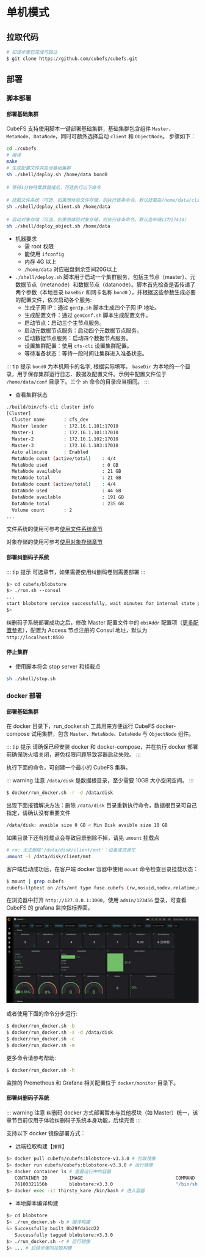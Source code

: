 # 单机模式

## 拉取代码
``` bash
# 如该步骤已完成可跳过
$ git clone https://github.com/cubefs/cubefs.git
```
## 部署

### 脚本部署

#### 部署基础集群
CubeFS 支持使用脚本一键部署基础集群，基础集群包含组件 `Master`、`MetaNode`、`DataNode`，同时可额外选择启动 `client` 和 `ObjectNode`。 步骤如下：
```bash
cd ./cubefs
# 编译
make
# 生成配置文件并启动基础集群
sh ./shell/deploy.sh /home/data bond0

# 等待1分钟待集群就绪后，可选执行以下命令

# 挂载文件系统（可选，如果想体验文件存储，则执行该条命令。默认挂载在/home/data/client/mnt，默认创建卷名为 ltptest ）
sh ./shell/deploy_client.sh /home/data

# 启动对象存储（可选，如果想体验对象存储，则执行该条命令。默认监听端口为17410）
sh ./shell/deploy_object.sh /home/data
```

+ 机器要求
  + 需 root 权限
  + 能使用 `ifconfig`
  + 内存 4G 以上
  + `/home/data` 对应磁盘剩余空间20G以上
+ `./shell/deploy.sh` 脚本用于启动一个集群服务，包括主节点（master）、元数据节点（metanode）和数据节点（datanode）。脚本首先检查是否传递了两个参数（本地目录 `baseDir` 和网卡名称 `bond0` ），并根据这些参数生成必要的配置文件，依次启动各个服务:
  + 生成子网 IP：通过 `genIp.sh` 脚本生成四个子网 IP 地址。
  + 生成配置文件：通过 `genConf.sh` 脚本生成配置文件。
  + 启动节点：启动三个主节点服务。
  + 启动元数据节点服务：启动四个元数据节点服务。
  + 启动数据节点服务：启动四个数据节点服务。
  + 设置集群配置：使用 `cfs-cli` 设置集群配置。
  + 等待准备状态：等待一段时间让集群进入准备状态。

::: tip 提示
`bond0` 为本机网卡的名字, 根据实际填写。
`baseDir` 为本地的一个目录，用于保存集群运行日志、数据及配置文件。示例中配置文件位于 `/home/data/conf` 目录下。三个 `sh` 命令的目录应当相同。
:::

+ 查看集群状态
```bash
./build/bin/cfs-cli cluster info
[Cluster]
  Cluster name       : cfs_dev
  Master leader      : 172.16.1.101:17010
  Master-1           : 172.16.1.101:17010
  Master-2           : 172.16.1.102:17010
  Master-3           : 172.16.1.103:17010
  Auto allocate      : Enabled
  MetaNode count (active/total)    : 4/4
  MetaNode used                    : 0 GB
  MetaNode available               : 21 GB
  MetaNode total                   : 21 GB
  DataNode count (active/total)    : 4/4
  DataNode used                    : 44 GB
  DataNode available               : 191 GB
  DataNode total                   : 235 GB
  Volume count       : 2
...
```

文件系统的使用可参考[使用文件系统章节](../user-guide/file.md)

对象存储的使用可参考[使用对象存储章节](../user-guide/objectnode.md)

#### 部署纠删码子系统

::: tip 提示
可选章节，如果需要使用纠删码卷则需要部署
:::

``` bash
$> cd cubefs/blobstore
$> ./run.sh --consul
...
start blobstore service successfully, wait minutes for internal state preparation
$>
```

纠删码子系统部署成功之后，修改 Master 配置文件中的 `ebsAddr` 配置项（[更多配置参考](../ops/configs/master.md)），配置为 Access 节点注册的 Consul 地址，默认为`http://localhost:8500`

#### 停止集群
+ 使用脚本将会 stop server 和挂载点
```bash
sh ./shell/stop.sh
```

### docker 部署

#### 部署基础集群
在 docker 目录下，run_docker.sh 工具用来方便运行 CubeFS docker-compose 试用集群，包含 `Master`、`MetaNode`、`DataNode` 与 `ObjectNode` 组件。

::: tip 提示
请确保已经安装 docker 和 docker-compose，并在执行 docker 部署前确保防火墙关闭，避免权限问题导致容器启动失败。
:::

执行下面的命令，可创建一个最小的 CubeFS 集群。

::: warning 注意
`/data/disk` 是数据根目录，至少需要 10GB 大小空闲空间。
:::

```bash
$ docker/run_docker.sh -r -d /data/disk
```

出现下面报错解决方法：删除 `/data/disk` 目录重新执行命令，数据根目录可自己指定，请确认没有重要文件

```bash
/data/disk: avaible size 0 GB < Min Disk avaible size 10 GB
```

如果目录下还有挂载点会导致目录删除不掉，请先 `umount` 挂载点

```bash
# rm: 无法删除'/data/disk/client/mnt'：设备或资源忙
umount -l /data/disk/client/mnt
```


客户端启动成功后，在客户端 docker 容器中使用 `mount` 命令检查目录挂载状态：

```bash
$ mount | grep cubefs
cubefs-ltptest on /cfs/mnt type fuse.cubefs (rw,nosuid,nodev.relatime,user_id=0,group_id=0,allow_other)
```

在浏览器中打开 `http://127.0.0.1:3000`，使用 `admin/123456` 登录，可查看 CubeFS 的 grafana 监控指标界面。

![arc](./pic/grafana.png)


或者使用下面的命令分步运行:

```bash
$ docker/run_docker.sh -b
$ docker/run_docker.sh -s -d /data/disk
$ docker/run_docker.sh -c
$ docker/run_docker.sh -m
```

更多命令请参考帮助:

```bash
$ docker/run_docker.sh -h
```
监控的 Prometheus 和 Grafana 相关配置位于 `docker/monitor` 目录下。


#### 部署纠删码子系统

::: warning 注意
纠删码 docker 方式部署暂未与其他模块（如 Master）统一，该章节目前仅用于体验纠删码子系统本身功能，后续完善
:::

支持以下 docker 镜像部署方式：

- 远端拉取构建【`推荐`】

``` bash
$> docker pull cubefs/cubefs:blobstore-v3.3.0 # 拉取镜像
$> docker run cubefs/cubefs:blobstore-v3.3.0 # 运行镜像
$> docker container ls # 查看运行中的容器
   CONTAINER ID        IMAGE                                  COMMAND                  CREATED             STATUS              PORTS               NAMES
   76100321156b        blobstore:v3.3.0                       "/bin/sh -c /apps/..."   4 minutes ago       Up 4 minutes                            thirsty_kare
$> docker exec -it thirsty_kare /bin/bash # 进入容器
```

- 本地脚本编译构建

``` bash
$> cd blobstore
$> ./run_docker.sh -b # 编译构建
&> Successfully built 0b29fda1cd22
   Successfully tagged blobstore:v3.3.0
$> ./run_docker.sh -r # 运行镜像
$> ... # 后续步骤同拉取构建
```
